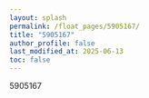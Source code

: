 ```yaml
---
layout: splash
permalink: /float_pages/5905167/
title: "5905167"
author_profile: false
last_modified_at: 2025-06-13
toc: false
---
```

 
5905167

